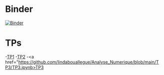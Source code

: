 # Binder
[![Binder](https://mybinder.org/badge_logo.svg)](https://mybinder.org/v2/gh/lindabouallegue/Analyse_Numerique/main)
# TPs
-<a href="https://github.com/lindabouallegue/Analyse_Numerique/blob/main/TP1/TP1_E.ipynb">TP1</a>
-<a href="https://github.com/lindabouallegue/Analyse_Numerique/blob/main/TP2/TP2_E.ipynb">TP2</a>
-<a href="https://github.com/lindabouallegue/Analyse_Numerique/blob/main/TP3/TP3.ipynb>TP3</a>






